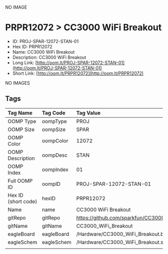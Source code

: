 


  
NO IMAGE  
# PRPR12072 > CC3000 WiFi Breakout

- ID: PROJ-SPAR-12072-STAN-01
- Hex ID: PRPR12072
- Name: CC3000 WiFi Breakout
- Description: CC3000 WiFi Breakout
- Long Link: [http://oom.lt/PROJ-SPAR-12072-STAN-01](http://oom.lt/PROJ-SPAR-12072-STAN-01)
- Short Link: [http://oom.lt/PRPR12072](http://oom.lt/PRPR12072)
  
NO IMAGES  
## Tags
  

|Tag Name|Tag Code|Tag Value|
| :--- | :--- | :--- |
|OOMP Type|oompType|PROJ|
|OOMP Size|oompSize|SPAR|
|OOMP Color|oompColor|12072|
|OOMP Description|oompDesc|STAN|
|OOMP Index|oompIndex|01|
|Full OOMP ID|oompID|PROJ-SPAR-12072-STAN-01|
|Hex ID (short code)|hexID|PRPR12072|
|Name|name|CC3000 WiFi Breakout|
|gitRepo|gitRepo|https://github.com/sparkfun/CC3000_WiFi_Breakout|
|gitName|gitName|CC3000_WiFi_Breakout|
|eagleBoard|eagleBoard|/Hardware/CC3000_WiFi_Breakout.brd|
|eagleSchem|eagleSchem|/Hardware/CC3000_WiFi_Breakout.sch|
||||
